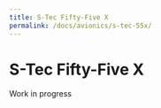```yaml
---
title: S-Tec Fifty-Five X
permalink: /docs/avionics/s-tec-55x/
---
```

# S-Tec Fifty-Five X

Work in progress